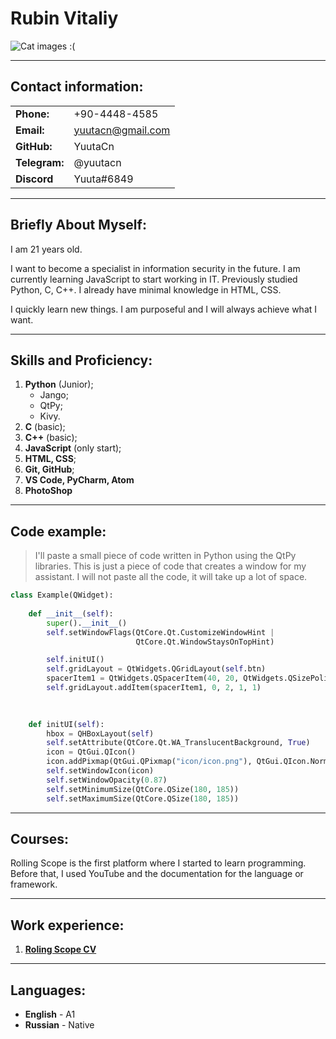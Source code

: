 # **Rubin Vitaliy**
![Cat images :(](https://bipbap.ru/wp-content/uploads/2017/06/629.jpg)

---

## **Contact information:**

|               |                   |
| ------------- | ---------------   |
| **Phone:**    | +90-4448-4585     |
| **Email:**    | yuutacn@gmail.com |
| **GitHub:**   | YuutaCn           |
| **Telegram:** | @yuutacn          |
| **Discord**   | Yuuta#6849        |

---

## **Briefly About Myself:**
I am 21 years old.

I want to become a specialist in information security in the future. I am currently learning JavaScript to start working in IT. Previously studied Python, C, C++. I already have minimal knowledge in HTML, CSS.

I quickly learn new things. I am purposeful and I will always achieve what I want.

---

## **Skills and Proficiency:**
1. **Python** (Junior);
   * Jango;
   * QtPy;
   * Kivy.
2. **C** (basic);
3. **C++** (basic);
4. **JavaScript** (only start);
5. **HTML, CSS**;
6. **Git, GitHub**;
7. **VS Code, PyCharm, Atom**
8. **PhotoShop**

---

## **Code example:**

>I'll paste a small piece of code written in Python using the QtPy libraries. This is just a piece of code that creates a window for my assistant. I will not paste all the code, it will take up a lot of space.

```python
class Example(QWidget):
    
    def __init__(self):
        super().__init__()
        self.setWindowFlags(QtCore.Qt.CustomizeWindowHint |
                            QtCore.Qt.WindowStaysOnTopHint)

        self.initUI()
        self.gridLayout = QtWidgets.QGridLayout(self.btn)
        spacerItem1 = QtWidgets.QSpacerItem(40, 20, QtWidgets.QSizePolicy.Expanding, QtWidgets.QSizePolicy.Minimum)
        self.gridLayout.addItem(spacerItem1, 0, 2, 1, 1)
    
        

    def initUI(self): 
        hbox = QHBoxLayout(self)
        self.setAttribute(QtCore.Qt.WA_TranslucentBackground, True)
        icon = QtGui.QIcon()
        icon.addPixmap(QtGui.QPixmap("icon/icon.png"), QtGui.QIcon.Normal, QtGui.QIcon.Off) 
        self.setWindowIcon(icon)
        self.setWindowOpacity(0.87)
        self.setMinimumSize(QtCore.QSize(180, 185))
        self.setMaximumSize(QtCore.QSize(180, 185))
```

---

## **Courses:**
Rolling Scope is the first platform where I started to learn programming. Before that, I used YouTube and the documentation for the language or framework.

---

## **Work experience:**

1. [**Roling Scope CV**](https://yuutacn.github.io/rsschool-cv/cv)

---

## **Languages:**
+ **English** - A1
+ **Russian** - Native
